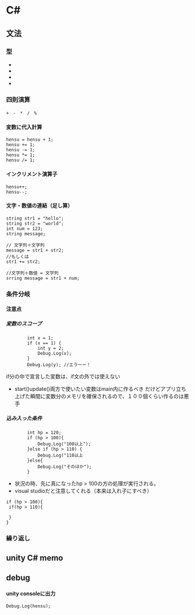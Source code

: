 # C#

## 文法
### 型
+ 
+ 
+ 
+


### 四則演算
~~~
+　-　*　/　%
~~~
#### 変数に代入計算
~~~
hensu = hensu + 1;
hensu += 1;
hensu -= 1;
hensu *= 1;
hensu /= 1;
~~~

#### インクリメント演算子
~~~
hensu++;
hensu--;
~~~

#### 文字・数値の連結（足し算）
~~~
string str1 = "hello";
string str2 = "world";
int num = 123;
string message;

// 文字列＋文字列
message = str1 + str2;
//もしくは
str1 += str2;

//文字列＋数値 = 文字列
srring message = str1 + num; 

~~~

### 条件分岐
#### 注意点
##### 変数のスコープ
~~~
        int x = 1;
        if (x == 1) {
            int y = 2;
            Debug.Log(x);
        }
        Debug.Log(y); //エラーー！
~~~
if分の中で宣言した変数は、if文の外では使えない

+ start()update()両方で使いたい変数はmain内に作るべき
だけどアプリ立ち上げた瞬間に変数分のメモリを確保されるので、１００個くらい作るのは悪手

##### 込み入った条件
~~~
        int hp = 120;
        if (hp > 100){
            Debug.Log("100以上");
        }else if (hp > 110) {
            Debug.Log("110以上
        }else{
            Debug.Log("そのほか");
        }
~~~
+ 状況の時、先に真になったhp > 100の方の処理が実行される。
+ visual studioだと注意してくれる（本来は入れ子にすべき）
~~~
if (hp > 100){
 if(hp > 110){
 
 }
}
~~~


### 繰り返し


## unity C# memo
## debug
#### unity consoleに出力
~~~
Debug.Log(hensu);
~~~

   
